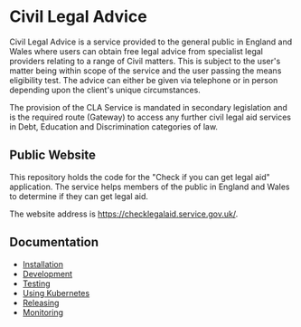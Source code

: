 # Civil Legal Advice
  
Civil Legal Advice is a service provided to the general public in England and Wales where users can obtain free legal advice from specialist legal providers relating to a range of Civil matters. This is subject to the user's matter being within scope of the service and the user passing the means eligibility test. The advice can either be given via telephone or in person depending upon the client's unique circumstances. 

The provision of the CLA Service is mandated in secondary legislation and is the required route (Gateway) to access any further civil legal aid services in Debt, Education and Discrimination categories of law.

## Public Website

This repository holds the code for the "Check if you can get legal aid" application. The service helps members of the public in England and Wales to determine if they can get legal aid.

The website address is https://checklegalaid.service.gov.uk/.

## Documentation

* [Installation](docs/installation.md)
* [Development](docs/development.md)
* [Testing](docs/testing.md)
* [Using Kubernetes](docs/kubernetes.md)
* [Releasing](docs/releasing.md)
* [Monitoring](docs/monitoring.md)
